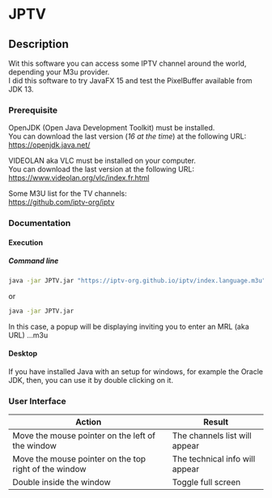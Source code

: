 # JPTV

## Description

Wit this software you can access some IPTV channel around the world, depending your M3u provider.  
I did this software to try JavaFX 15 and test the PixelBuffer available from JDK 13.

### Prerequisite

OpenJDK (Open Java Development Toolkit) must be installed.  
You can download the last version (_16 at the time_) at the following URL:  
<https://openjdk.java.net/>

VIDEOLAN aka VLC must be installed on your computer.  
You can download the last version at the following URL:  
<https://www.videolan.org/vlc/index.fr.html>

Some M3U list for the TV channels:  
<https://github.com/iptv-org/iptv>

### Documentation

#### Execution

##### Command line

```cmd
java -jar JPTV.jar "https://iptv-org.github.io/iptv/index.language.m3u"
```

or

```cmd
java -jar JPTV.jar
```

In this case, a popup will be displaying inviting you to enter an MRL (aka URL) ...m3u

#### Desktop

If you have installed Java with an setup for windows, for example the Oracle JDK, then, you can use it by double clicking on it.

### User Interface

| Action                                                | Result                         |
| ----------------------------------------------------- | ------------------------------ |
| Move the mouse pointer on the left of the window      | The channels list will appear  |
| Move the mouse pointer on the top right of the window | The technical info will appear |
| Double inside the window                              | Toggle full screen             |
